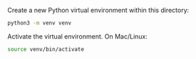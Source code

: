Create a new Python virtual environment within this directory:

```bash
python3 -m venv venv
```

Activate the virtual environment. On Mac/Linux:

```bash
source venv/bin/activate
``````
